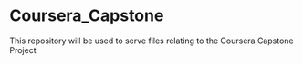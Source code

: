 # Coursera_Capstone
This repository will be used to serve files relating to the Coursera Capstone Project
